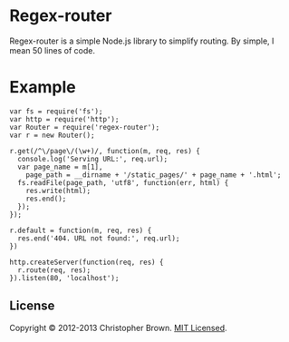 # Regex-router

Regex-router is a simple Node.js library to simplify routing. By simple, I mean 50 lines of code.

# Example

    var fs = require('fs');
    var http = require('http');
    var Router = require('regex-router');
    var r = new Router();

    r.get(/^\/page\/(\w+)/, function(m, req, res) {
      console.log('Serving URL:', req.url);
      var page_name = m[1],
        page_path = __dirname + '/static_pages/' + page_name + '.html';
      fs.readFile(page_path, 'utf8', function(err, html) {
        res.write(html);
        res.end();
      });
    });

    r.default = function(m, req, res) {
      res.end('404. URL not found:', req.url);
    })

    http.createServer(function(req, res) {
      r.route(req, res);
    }).listen(80, 'localhost');

## License

Copyright © 2012-2013 Christopher Brown. [MIT Licensed](LICENSE).
